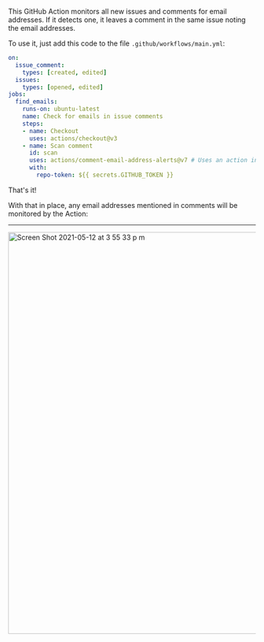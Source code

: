 This GitHub Action monitors all new issues and comments for email addresses. If it detects one, it leaves a comment in the same issue noting the email addresses.

To use it, just add this code to the file `.github/workflows/main.yml`:

```yaml
on:
  issue_comment:
    types: [created, edited]
  issues:
    types: [opened, edited]
jobs:
  find_emails:
    runs-on: ubuntu-latest
    name: Check for emails in issue comments
    steps:
    - name: Checkout
      uses: actions/checkout@v3
    - name: Scan comment
      id: scan
      uses: actions/comment-email-address-alerts@v7 # Uses an action in the root directory
      with:
        repo-token: ${{ secrets.GITHUB_TOKEN }}
```

That's it!

With that in place, any email addresses mentioned in comments will be monitored by the Action:

---

<img width="816" alt="Screen Shot 2021-05-12 at 3 55 33 p m" src="https://user-images.githubusercontent.com/44826516/118049129-85407080-b33a-11eb-8c9b-69a70678e3d2.png">
